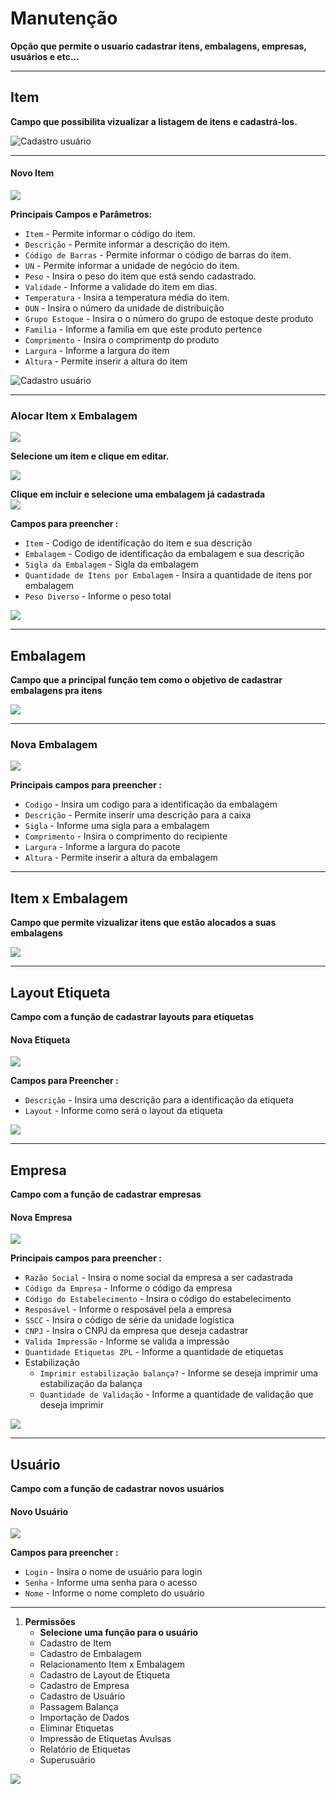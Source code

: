 # Manutenção
**Opção que permite o usuario cadastrar itens, embalagens, empresas, usuários e etc...**
***
## Item
**Campo que possibilita vizualizar a listagem de itens e cadastrá-los.**


![](./img/manutencao/Imagem1.png "Cadastro usuário")

***
#### **Novo Item**

![](./img/buttons/novoItem.png)

**Principais Campos e Parâmetros:**


- `Item` - Permite informar o código do item.
- `Descrição` - Permite informar a descrição do item.
- `Código de Barras` - Permite informar o código de barras do item.
- `UN` - Permite informar a unidade de negócio do item.
- `Peso` - Insira o peso do item que está sendo cadastrado.
- `Validade` - Informe a validade do item em dias.
- `Temperatura` - Insira a temperatura média do item.
- `DUN` - Insira o número da  unidade de distribuição
- `Grupo Estoque` - Insira o o número do grupo de estoque deste produto
- `Familia` - Informe a familia em que este produto pertence
- `Comprimento` - Insira o comprimentp do produto
- `Largura` - Informe a largura do item
- `Altura` - Permite inserir a altura do item

![](./img/manutencao/Imagem2.png "Cadastro usuário")
***
### Alocar Item x Embalagem

![](./img/buttons/editarItem.png)

**Selecione um item e clique em editar.**

![](./img/manutencao/imagem2.1.png)

**Clique em incluir e selecione uma embalagem já cadastrada**   
![](./img/manutencao/imagem2.2.png)

**Campos para preencher :**

- `Item` - Codigo de identificação do item e sua descrição
- `Embalagem` - Codigo de identificação da embalagem e sua descrição
- `Sigla da Embalagem` - Sigla da embalagem 
- `Quantidade de Itens por Embalagem` - Insira a quantidade de itens por embalagem
- `Peso Diverso` - Informe o peso total

![](./img/manutencao/imagem2.3.png)

***
## Embalagem
**Campo que a principal função tem como o objetivo de cadastrar embalagens pra itens**

![](./img/manutencao/imagem3.png)

***
### **Nova Embalagem**

![](./img/buttons/novoItem.png)

**Principais campos para preencher :**

- `Codigo` - Insira um codigo para a identificação da embalagem
- `Descrição` - Permite inserir uma descrição para a caixa  
- `Sigla` - Informe uma sigla para a embalagem
- `Comprimento` - Insira o comprimento do recipiente
- `Largura` - Informe a largura do pacote
- `Altura` - Permite inserir a altura da embalagem
***

## Item x Embalagem
**Campo que permite vizualizar itens que estão alocados a suas embalagens**

![](./img/manutencao/imagem4.png)

***

## Layout Etiqueta
**Campo com a função de cadastrar layouts para etiquetas**

#### **Nova Etiqueta**

![](./img/buttons/novoItem.png)

**Campos para Preencher :**

- `Descrição` - Insira uma descrição para a identificação da etiqueta
- `Layout` - Informe como será o layout da etiqueta

![](./img/manutencao/imagem5.png)
***
## Empresa
**Campo com a função de cadastrar empresas**

#### **Nova Empresa**

![](./img/buttons/novoItem.png)

**Principais campos para preencher :**

- `Razão Social` - Insira o nome social da empresa a ser cadastrada
- `Código da Empresa` - Informe o código da empresa
- `Código do Estabelecimento` - Insira o código do estabelecimento
- `Resposável` - Informe o resposável pela a empresa
- `SSCC` - Insira o código de série da unidade logística
- `CNPJ` - Insira o CNPJ da empresa que deseja cadastrar
- `Valida Impressão` - Informe se valida a impressão
- `Quantidade Etiquetas ZPL` - Informe a quantidade de etiquetas
- Estabilização
    - `Imprimir estabilização balança?` - Informe se deseja imprimir uma estabilização da balança
    - `Quantidade de Validação` - Informe a quantidade de validação que deseja imprimir


![](./img/manutencao/imagem6.png)

***
## Usuário
**Campo com a função de cadastrar novos usuários**

#### **Novo Usuário**

![](./img/buttons/novoItem.png)

**Campos para preencher :**

- `Login` - Insira o nome de usuário para login
- `Senha` - Informe uma senha para o acesso
- `Nome` - Informe o nome completo do usuário
***
1. **Permissões**
    - **Selecione uma função para o usuário**
    - Cadastro de Item
    - Cadastro de Embalagem
    - Relacionamento Item x Embalagem
    - Cadastro de Layout de Etiqueta
    - Cadastro de Empresa
    - Cadastro de Usuário
    - Passagem Balança
    - Importação de Dados
    - Eliminar Etiquetas
    - Impressão de Etiquetas Avulsas
    - Relatório de Etiquetas
    - Superusuário

![](./img/manutencao/Imagem7.png)